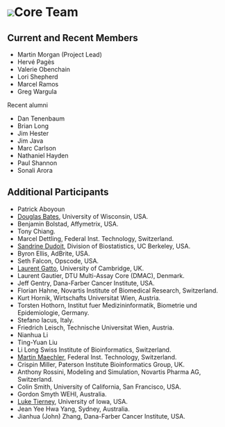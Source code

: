 # ![](/images/icons/magnifier.gif)Core Team

## Current and Recent Members

* Martin Morgan (Project Lead)
* Herv&eacute; Pag&egrave;s
* Valerie Obenchain
* Lori Shepherd
* Marcel Ramos
* Greg Wargula

Recent alumni

* Dan Tenenbaum
* Brian Long
* Jim Hester
* Jim Java
* Marc Carlson
* Nathaniel Hayden
* Paul Shannon
* Sonali Arora

## Additional Participants

* Patrick Aboyoun
* [Douglas Bates](http://www.stat.wisc.edu/~bates/), University of Wisconsin,
  USA.
* Benjamin Bolstad, Affymetrix, USA.
* Tony Chiang.
* Marcel Dettling, Federal Inst. Technology, Switzerland.
* [Sandrine Dudoit](http://www.stat.berkeley.edu/~sandrine), Division of
  Biostatistics, UC Berkeley, USA.
* Byron Ellis, AdBrite, USA.
* Seth Falcon, Opscode, USA.
* [Laurent Gatto](http://proteome.sysbiol.cam.ac.uk/lgatto/), University of Cambridge, UK.
* Laurent Gautier, DTU Multi-Assay Core (DMAC), Denmark.
* Jeff Gentry, Dana-Farber Cancer Institute, USA.
* Florian Hahne, Novartis Institute of Biomedical Research, Switzerland.
* Kurt Hornik, Wirtschafts Universitat Wien, Austria.
* Torsten Hothorn, Institut fuer Medizininformatik, Biometrie und
  Epidemiologie, Germany.
* Stefano Iacus, Italy.
* Friedrich Leisch, Technische Universitat Wien, Austria.
* Nianhua Li
* Ting-Yuan Liu
* Li Long Swiss Institute of Bioinformatics, Switzerland.
* [Martin Maechler](http://stat.ethz.ch/~maechler), Federal
  Inst. Technology, Switzerland.
* Crispin Miller, Paterson Institute Bioinformatics Group, UK.
* Anthony Rossini, Modeling and Simulation, Novartis Pharma AG,
  Switzerland.
* Colin Smith, University of California, San Francisco, USA.
* Gordon Smyth WEHI, Australia.
* [Luke Tierney](http://www.stat.uiowa.edu/~luke/), University of
  Iowa, USA.
* Jean Yee Hwa Yang, Sydney, Australia.
* Jianhua (John) Zhang, Dana-Farber Cancer Institute, USA.
